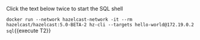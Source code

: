 Click the text below twice to start the SQL shell

`docker run --network hazelcast-network -it --rm hazelcast/hazelcast:5.0-BETA-2 hz-cli --targets hello-world@172.19.0.2 sql`{{execute T2}}
